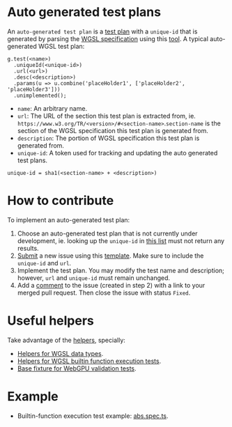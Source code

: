 # Auto generated test plans

An `auto-generated test plan` is a [test plan](./intro/plans.md) with a `unique-id` that is generated by parsing the [WGSL specification](https://www.w3.org/TR/WGSL/) using this [tool](https://dawn.googlesource.com/tint/+/refs/heads/main/tools/src/cmd/get-test-plan/main.go). A typical auto-generated WGSL test plan:

```
g.test(<name>)
  .uniqueId(<unique-id>)
  .url(<url>)
  .desc(<description>)
  .params(u => u.combine('placeHolder1', ['placeHolder2', 'placeHolder3']))
  .unimplemented();
```

- `name`: An arbitrary name.
- `url`: The URL of the section this test plan is extracted from, ie. `https://www.w3.org/TR/<version>/#<section-name>`.`section-name` is the section of the WGSL specification this test plan is generated from.
- `description`: The portion of WGSL specification this test plan is generated from.
- `unique-id`: A token used for tracking and updating the auto generated test plans.
```
unique-id = sha1(<section-name> + <description>)
```

# How to contribute

To implement an auto-generated test plan:
1. Choose an auto-generated test plan that is not currently under development, ie. looking up the `unique-id` in [this list](https://bugs.chromium.org/p/tint/issues/list) must not return any results.
2. [Submit](https://chromium.googlesource.com/infra/infra/+/HEAD/appengine/monorail/doc/userguide/working-with-issues.md#How-to-enter-an-issue) a new issue using this [template](https://bugs.chromium.org/p/tint/issues/entry?template=WGSL+CTS+with+a+unique+id). Make sure to include the `unique-id` and `url`.
3. Implement the test plan. You may modify the test name and description; however, `url` and `unique-id` must remain unchanged.
4. Add a [comment](https://chromium.googlesource.com/infra/infra/+/HEAD/appengine/monorail/doc/userguide/working-with-issues.md#How-to-comment-on-an-issue) to the issue (created in step 2) with a link to your merged pull request. Then close the issue with status `Fixed`.

# Useful helpers

Take advantage of the [helpers](./helper_index.txt), specially:
- [Helpers for WGSL data types](../src/webgpu/shader/types.ts).
- [Helpers for WGSL builtin function execution tests](../src/webgpu/shader/execution/builtin/builtin.ts).
- [Base fixture for WebGPU validation tests](../src/webgpu/shader/validation/shader_validation_test.ts).

# Example

- Builtin-function execution test example: [abs.spec.ts](../src/webgpu/shader/execution/builtin/abs.spec.ts).